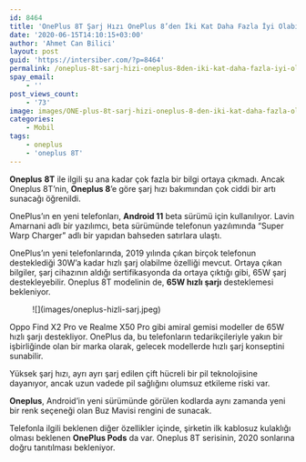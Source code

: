 ```yaml
---
id: 8464
title: 'OnePlus 8T Şarj Hızı OnePlus 8’den İki Kat Daha Fazla İyi Olabilir'
date: '2020-06-15T14:10:15+03:00'
author: 'Ahmet Can Bilici'
layout: post
guid: 'https://intersiber.com/?p=8464'
permalink: /oneplus-8t-sarj-hizi-oneplus-8den-iki-kat-daha-fazla-iyi-olabilir/
spay_email:
    - ''
post_views_count:
    - '73'
image: images/ONE-plus-8t-sarj-hizi-oneplus-8-den-iki-kat-daha-fazla-olabilir.png
categories:
    - Mobil
tags:
    - oneplus
    - 'oneplus 8T'
---
```


**Oneplus** **8T** ile ilgili şu ana kadar çok fazla bir bilgi ortaya çıkmadı. Ancak Oneplus 8T’nin, **Oneplus 8**’e göre şarj hızı bakımından çok ciddi bir artı sunacağı öğrenildi.

OnePlus’ın en yeni telefonları, **Android 11** beta sürümü için kullanılıyor. Lavin Amarnani adlı bir yazılımcı, beta sürümünde telefonun yazılımında “Super Warp Charger” adlı bir yapıdan bahseden satırlara ulaştı.

OnePlus’ın yeni telefonlarında, 2019 yılında çıkan birçok telefonun desteklediği 30W’a kadar hızlı şarj olabilme özelliği mevcut. Ortaya çıkan bilgiler, şarj cihazının aldığı sertifikasyonda da ortaya çıktığı gibi, 65W şarj destekleyebilir. Oneplus 8T modelinin de, **65W hızlı şarjı** desteklemesi bekleniyor.

<figure class="wp-block-image size-large">![](images/oneplus-hizli-sarj.jpeg)</figure>Oppo Find X2 Pro ve Realme X50 Pro gibi amiral gemisi modeller de 65W hızlı şarjı destekliyor. OnePlus da, bu telefonların tedarikçileriyle yakın bir işbirliğinde olan bir marka olarak, gelecek modellerde hızlı şarj konseptini sunabilir.

Yüksek şarj hızı, ayrı ayrı şarj edilen çift hücreli bir pil teknolojisine dayanıyor, ancak uzun vadede pil sağlığını olumsuz etkileme riski var.

**Oneplus**, Android’in yeni sürümünde görülen kodlarda aynı zamanda yeni bir renk seçeneği olan Buz Mavisi rengini de sunacak.

Telefonla ilgili beklenen diğer özellikler içinde, şirketin ilk kablosuz kulaklığı olması beklenen **OnePlus Pods** da var. Oneplus 8T serisinin, 2020 sonlarına doğru tanıtılması bekleniyor.
